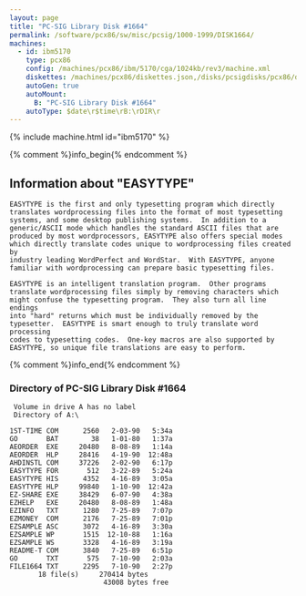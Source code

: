 ```yaml
---
layout: page
title: "PC-SIG Library Disk #1664"
permalink: /software/pcx86/sw/misc/pcsig/1000-1999/DISK1664/
machines:
  - id: ibm5170
    type: pcx86
    config: /machines/pcx86/ibm/5170/cga/1024kb/rev3/machine.xml
    diskettes: /machines/pcx86/diskettes.json,/disks/pcsigdisks/pcx86/diskettes.json
    autoGen: true
    autoMount:
      B: "PC-SIG Library Disk #1664"
    autoType: $date\r$time\rB:\rDIR\r
---
```


{% include machine.html id="ibm5170" %}

{% comment %}info_begin{% endcomment %}

## Information about "EASYTYPE"

    EASYTYPE is the first and only typesetting program which directly
    translates wordprocessing files into the format of most typesetting
    systems, and some desktop publishing systems.  In addition to a
    generic/ASCII mode which handles the standard ASCII files that are
    produced by most wordprocessors, EASYTYPE also offers special modes
    which directly translate codes unique to wordprocessing files created by
    industry leading WordPerfect and WordStar.  With EASYTYPE, anyone
    familiar with wordprocessing can prepare basic typesetting files.
    
    EASYTYPE is an intelligent translation program.  Other programs
    translate wordprocessing files simply by removing characters which
    might confuse the typesetting program.  They also turn all line endings
    into "hard" returns which must be individually removed by the
    typesetter.  EASYTYPE is smart enough to truly translate word processing
    codes to typesetting codes.  One-key macros are also supported by
    EASYTYPE, so unique file translations are easy to perform.
{% comment %}info_end{% endcomment %}


### Directory of PC-SIG Library Disk #1664

     Volume in drive A has no label
     Directory of A:\

    1ST-TIME COM      2560   2-03-90   5:34a
    GO       BAT        38   1-01-80   1:37a
    AEORDER  EXE     20480   8-08-89   1:14a
    AEORDER  HLP     28416   4-19-90  12:48a
    AHDINSTL COM     37226   2-02-90   6:17p
    EASYTYPE FOR       512   3-22-89   5:24a
    EASYTYPE HIS      4352   4-16-89   3:05a
    EASYTYPE HLP     99840   1-10-90  12:42a
    EZ-SHARE EXE     38429   6-07-90   4:38a
    EZHELP   EXE     20480   8-08-89   1:48a
    EZINFO   TXT      1280   7-25-89   7:07p
    EZMONEY  COM      2176   7-25-89   7:01p
    EZSAMPLE ASC      3072   4-16-89   3:30a
    EZSAMPLE WP       1515  12-10-88   1:16a
    EZSAMPLE WS       3328   4-16-89   3:19a
    README-T COM      3840   7-25-89   6:51p
    GO       TXT       575   7-10-90   2:03a
    FILE1664 TXT      2295   7-10-90   2:27p
           18 file(s)     270414 bytes
                           43008 bytes free
